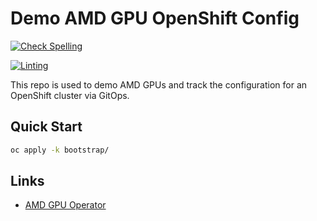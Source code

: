 # Demo AMD GPU OpenShift Config

[![Check Spelling](https://github.com/redhat-na-ssa/demo-amd-config/actions/workflows/spellcheck.yaml/badge.svg)](https://github.com/redhat-na-ssa/demo-amd-config/actions/workflows/spellcheck.yaml)

[![Linting](https://github.com/redhat-na-ssa/demo-amd-config/actions/workflows/linting.yaml/badge.svg)](https://github.com/redhat-na-ssa/demo-amd-config/actions/workflows/linting.yaml)

This repo is used to demo AMD GPUs and track the configuration for an OpenShift cluster via GitOps.

## Quick Start

```sh
oc apply -k bootstrap/
```

## Links

- [AMD GPU Operator](https://github.com/yevgeny-shnaidman/amd-gpu-operator)
